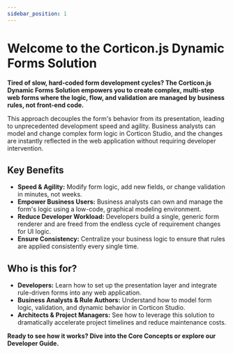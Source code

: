 ```yaml
---
sidebar_position: 1
---
```


# Welcome to the Corticon.js Dynamic Forms Solution

**Tired of slow, hard-coded form development cycles? The Corticon.js Dynamic Forms Solution empowers you to create complex, multi-step web forms where the logic, flow, and validation are managed by business rules, not front-end code.**

This approach decouples the form's behavior from its presentation, leading to unprecedented development speed and agility. Business analysts can model and change complex form logic in Corticon Studio, and the changes are instantly reflected in the web application without requiring developer intervention.

## Key Benefits

* **Speed & Agility:** Modify form logic, add new fields, or change validation in minutes, not weeks.
* **Empower Business Users:** Business analysts can own and manage the form's logic using a low-code, graphical modeling environment.
* **Reduce Developer Workload:** Developers build a single, generic form renderer and are freed from the endless cycle of requirement changes for UI logic.
* **Ensure Consistency:** Centralize your business logic to ensure that rules are applied consistently every single time.

## Who is this for?

* **Developers:** Learn how to set up the presentation layer and integrate rule-driven forms into any web application.
* **Business Analysts & Rule Authors:** Understand how to model form logic, validation, and dynamic behavior in Corticon Studio.
* **Architects & Project Managers:** See how to leverage this solution to dramatically accelerate project timelines and reduce maintenance costs.

**Ready to see how it works? Dive into the Core Concepts or explore our Developer Guide.**